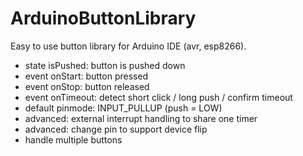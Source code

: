 # ArduinoButtonLibrary

Easy to use button library for Arduino IDE (avr, esp8266).

* state isPushed: button is pushed down
* event onStart: button pressed
* event onStop: button released
* event onTimeout: detect short click / long push / confirm timeout
* default pinmode: INPUT_PULLUP (push = LOW)
* advanced: external interrupt handling to share one timer
* advanced: change pin to support device flip
* handle multiple buttons
